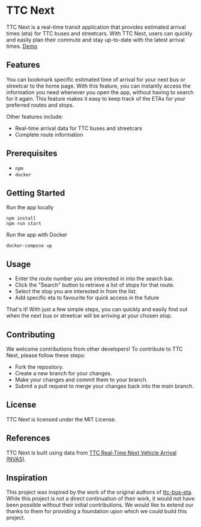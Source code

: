 # TTC Next

TTC Next is a real-time transit application that provides estimated arrival times (eta) for TTC buses and streetcars. With TTC Next, users can quickly and easily plan their commute and stay up-to-date with the latest arrival times. [Demo](https://hoipangcheung.github.io/TTC-Next/)

## Features

You can bookmark specific estimated time of arrival for your next bus or streetcar to the home page. With this feature, you can instantly access the information you need whenever you open the app, without having to search for it again. This feature makes it easy to keep track of the ETAs for your preferred routes and stops.

Other features include:

- Real-time arrival data for TTC buses and streetcars
- Complete route information

## Prerequisites

- `npm`
- `docker`

## Getting Started

Run the app locally

```
npm install
npm run start
```

Run the app with Docker

```
docker-compose up
```

## Usage

- Enter the route number you are interested in into the search bar.
- Click the "Search" button to retrieve a list of stops for that route.
- Select the stop you are interested in from the list.
- Add specific eta to favourite for quick access in the future

That's it! With just a few simple steps, you can quickly and easily find out when the next bus or streetcar will be arriving at your chosen stop.

## Contributing

We welcome contributions from other developers! To contribute to TTC Next, please follow these steps:

- Fork the repository.
- Create a new branch for your changes.
- Make your changes and commit them to your branch.
- Submit a pull request to merge your changes back into the main branch.

## License

TTC Next is licensed under the MIT License.

## References

TTC Next is built using data from [TTC Real-Time Next Vehicle Arrival (NVAS)](https://open.toronto.ca/dataset/ttc-real-time-next-vehicle-arrival-nvas/).

## Inspiration

This project was inspired by the work of the original authors of [ttc-bus-eta](https://github.com/thomassth/ttc-bus-eta). While this project is not a direct continuation of their work, it would not have been possible without their initial contributions. We would like to extend our thanks to them for providing a foundation upon which we could build this project.
